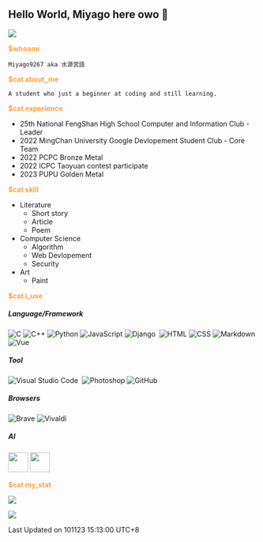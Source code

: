 ## Hello World, Miyago here owo 👋

![](https://raw.githubusercontent.com/miyago9267/miyago9267/gh-pages/github-contribution-grid-snake-dark.svg)

<font color="#FF9F3F">**$whoami**</font>
```
Miyago9267 aka 水源宮語
```

<font color=#FF9F3F>**$cat about_me**</font>
```
A student who just a beginner at coding and still learning.
```

<font color=#FF9F3F>**$cat experience**</font>
- 25th National FengShan High School Computer and Information Club - Leader
- 2022 MingChan University Google Devlopement Student Club - Core Team
- 2022 PCPC Bronze Metal
- 2022 ICPC Taoyuan contest participate
- 2023 PUPU Golden Metal

<font color=#FF9F3F>**$cat skill**</font>  
- Literature
    - Short story
    - Article
    - Poem
- Computer Science
    - Algorithm
    - Web Devlopement
    - Security
- Art
    - Paint

<font color=#FF9F3F>**$cat i_use**</font>

##### **Language/Framework**  
![C](https://img.shields.io/badge/-C-05122A?style=for-the-badge&logo=C&logoColor=A8B9CC)&nbsp;![C++](https://img.shields.io/badge/-C++-05122A?style=for-the-badge&logo=C%2B%2B&logoColor=00599C)&nbsp;![Python](https://img.shields.io/badge/-Python-05122A?style=for-the-badge&logo=python)&nbsp;![JavaScript](https://img.shields.io/badge/-JavaScript-05122A?style=for-the-badge&logo=javascript)&nbsp;![Django](https://img.shields.io/badge/-Django-05122A?style=for-the-badge&logo=django&logoColor=A8B9CC)&nbsp;&nbsp;![HTML](https://img.shields.io/badge/-HTML-05122A?style=for-the-badge&logo=HTML5)&nbsp;![CSS](https://img.shields.io/badge/-CSS-05122A?style=for-the-badge&logo=CSS3&logoColor=1572B6)&nbsp;![Markdown](https://img.shields.io/badge/-Markdown-05122A?style=for-the-badge&logo=markdown)&nbsp;![Vue](https://img.shields.io/badge/-Vue-05122A?style=for-the-badge&logo=vue.js)

##### **Tool**  
![Visual Studio Code](https://img.shields.io/badge/-Visual%20Studio%20Code-05122A?style=for-the-badge&logo=visual-studio-code&logoColor=007ACC)&nbsp;&nbsp;![Photoshop](https://img.shields.io/badge/-Photoshop-05122A?style=for-the-badge&logo=adobe-photoshop)&nbsp;![GitHub](https://img.shields.io/badge/-GitHub-05122A?style=for-the-badge&logo=github)&nbsp;

##### **Browsers**  
![Brave](https://img.shields.io/badge/Brave-FB542B?style=for-the-badge&logo=Brave)&nbsp;![Vivaldi](https://img.shields.io/badge/Vivaldi-EF3939?style=for-the-badge&logo=Vivaldi)

##### **AI**  
<img src="https://upload.wikimedia.org/wikipedia/commons/thumb/0/04/ChatGPT_logo.svg/900px-ChatGPT_logo.svg.png" width=40/>&nbsp;<img src="https://github.gallerycdn.vsassets.io/extensions/github/copilot/1.74.8955/1677170273974/Microsoft.VisualStudio.Services.Icons.Default" width=40/>

<font color=#FF9F3F>**$cat my_stat**</font>

![](https://github-readme-stats.vercel.app/api?username=miyago9267&theme=nord&show_icons=true)

![](https://github-readme-stats.vercel.app/api/top-langs/?username=miyago9267&theme=nord&layout=compact&card_width=445)

 Last Updated on 101123 15:13:00 UTC+8

